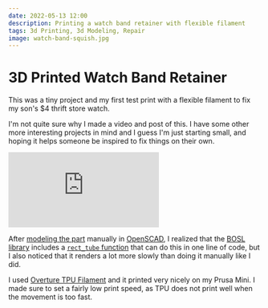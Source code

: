 ```yaml
---
date: 2022-05-13 12:00
description: Printing a watch band retainer with flexible filament
tags: 3d Printing, 3d Modeling, Repair
image: watch-band-squish.jpg
---
```


# 3D Printed Watch Band Retainer

This was a tiny project and my first test print with a flexible filament to fix my
son's $4 thrift store watch.

I'm not quite sure why I made a video and post of this. I have some other more
interesting projects in mind and I guess I'm just starting small, and hoping it
helps someone be inspired to fix things on their own.

<div class="video-container"><iframe src="https://www.youtube.com/embed/skQ_bd8g01c" title="YouTube video player" frameborder="0" allow="accelerometer; autoplay; clipboard-write; encrypted-media; gyroscope; picture-in-picture" allowfullscreen></iframe></div>

After [modeling the
part](https://gist.github.com/zef/020ab703abe8aa96bfbdda32daeb7906) manually in
[OpenSCAD](https://www.openscad.org), I realized that the
[BOSL library](https://github.com/revarbat/BOSL2/wiki) includes a
[`rect_tube` function](https://github.com/revarbat/BOSL2/wiki/shapes3d.scad#module-rect_tube)
that can do this in one line of code, but I also noticed that it renders a lot
more slowly than doing it manually like I did.

I used [Overture TPU Filament](https://amzn.to/39kgqAC) and it printed very
nicely on my Prusa Mini. I made sure to set a fairly low print speed, as TPU
does not print well when the movement is too fast.

